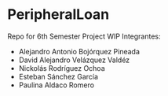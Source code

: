 # PeripheralLoan

Repo for 6th Semester Project
WIP
Integrantes:
- Alejandro Antonio Bojórquez Pineada 
- David Alejandro Velázquez Valdéz 
- Nickolás Rodríguez Ochoa
- Esteban Sánchez García 
- Paulina Aldaco Romero
